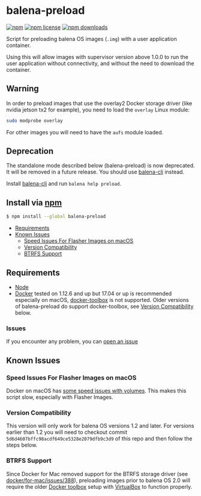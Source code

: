 # balena-preload
[![npm](https://img.shields.io/npm/v/balena-preload.svg?style=flat-square)](https://npmjs.com/package/balena-preload)
[![npm license](https://img.shields.io/npm/l/balena-preload.svg?style=flat-square)](https://npmjs.com/package/balena-preload)
[![npm downloads](https://img.shields.io/npm/dm/balena-preload.svg?style=flat-square)](https://npmjs.com/package/balena-preload)

Script for preloading balena OS images (`.img`) with a user application container.

Using this will allow images with supervisor version above 1.0.0 to run the user application without connectivity, and without the need to download the container.

## Warning

In order to preload images that use the overlay2 Docker storage driver (like
nvidia jetson tx2 for example), you need to load the `overlay` Linux module:

```sh
sudo modprobe overlay
```

For other images you will need to have the `aufs` module loaded.


## Deprecation

The standalone mode described below (balena-preload) is now deprecated.
It will be removed in a future release.
You should use [balena-cli](https://www.npmjs.com/package/balena-cli) instead.

Install [balena-cli](https://www.npmjs.com/package/balena-cli) and run
`balena help preload`.


## Install via [npm](https://npmjs.com)

```sh
$ npm install --global balena-preload
```

<!-- MarkdownTOC -->

- [Requirements](#requirements)
- [Known Issues](#known-issues)
    - [Speed Issues For Flasher Images on macOS](#speed-issues-for-flasher-images-on-macos)
    - [Version Compatibility](#version-compatibility)
    - [BTRFS Support](#btrfs-support)

<!-- /MarkdownTOC -->

## Requirements

- [Node](https://nodejs.org)
- [Docker](https://www.docker.com) tested on 1.12.6 and up but 17.04 or up is recommended especially on macOS, [docker-toolbox](https://www.docker.com/products/docker-toolbox) is not supported.
Older versions of balena-preload do support docker-toolbox, see [Version Compatibility](#version-compatibility) below.

### Issues

 If you encounter any problem, you can [open an issue](https://github.com/balena-io/balena-preload/issues)

## Known Issues

### Speed Issues For Flasher Images on macOS

Docker on macOS has [some speed issues with volumes](https://github.com/docker/for-mac/issues/77).
This makes this script slow, especially with Flasher Images.

### Version Compatibility

This version will only work for balena OS versions 1.2 and later.
For versions earlier than 1.2 you will need to checkout commit `5d6d4607bffc98acdf649ce5328e2079dfb9c3d9` of this repo and then follow the steps below. 

### BTRFS Support

Since Docker for Mac removed support for the BTRFS storage driver (see [docker/for-mac/issues/388](https://github.com/docker/for-mac/issues/388)), preloading images prior to balena OS 2.0 will require the older [Docker toolbox](https://docs.docker.com/toolbox/toolbox_install_mac/) setup with [VirtualBox](https://www.virtualbox.org/) to function properly.
